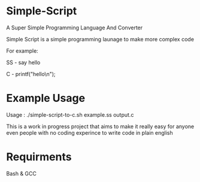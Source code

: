 # Simple-Script
A Super Simple Programming Language And Converter

Simple Script is a simple programming launage to make more complex code


For example:

SS - say hello

C - printf("hello\n");

# Example Usage
Usage : ./simple-script-to-c.sh example.ss output.c

This is a work in progress project that aims to make it really easy for anyone even people with no coding experince to write code in plain english
 
# Requirments
Bash & GCC
